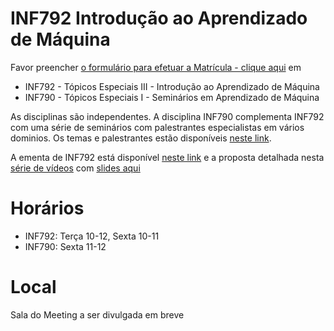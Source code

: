# INF792 Introdução ao Aprendizado de Máquina

Favor preencher [o formulário para efetuar a Matrícula - clique aqui]() em
 * INF792 - Tópicos Especiais III - Introdução ao Aprendizado de Máquina
 * INF790 - Tópicos Especiais I - Seminários em Aprendizado de Máquina

As disciplinas são independentes. A disciplina INF790 complementa INF792 com uma série de seminários com palestrantes especialistas em vários dominios. 
Os temas e palestrantes estão disponíveis [neste link](https://github.com/arduinoufv/inf792/tree/main).

A ementa de INF792 está disponível [neste link]() e a proposta detalhada nesta [série de vídeos](https://www.youtube.com/playlist?list=PL-khHIKnEw7MEfuWyMcUuWVJeYJtf3kdQ) com [slides aqui](https://docs.google.com/presentation/d/18UrV7kkC00e5oi5AKdq-r78SLF6Hzw9kaWVUiAx-E30/edit?usp=sharing)


# Horários

* INF792: Terça 10-12, Sexta 10-11
* INF790: Sexta 11-12

# Local

Sala do Meeting a ser divulgada em breve





